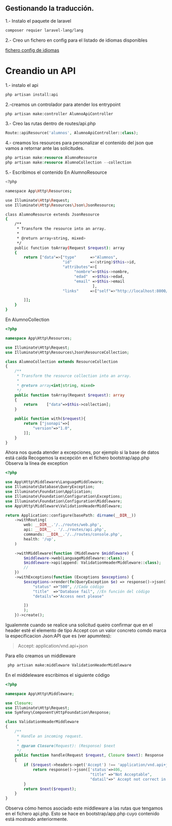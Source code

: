 ## Gestionando la traducción.

1.- Instalo el paquete de laravel
```bash
composer requier laravel-lang/lang
```
2.- Creo un fichero en config para el listado de idiomas disponibles

[fichero config de idiomas](config/languages.php)

# Creandio un  API

1.- instalo el api
``` bash
php artisan install:api
```

2.-creamos un controlador para atender los entrypoint

```bash
php artisan make:controller AlumnoApiController
```

3.- Creo las rutas
dentro de routes/api.php
```php
Route::apiResource('alumnos', AlumnoApiController::class);
```

4.- creamos los resources para personalizar el contenido del json que vamos a retornar ante las solicitudes.
```php
php artisan make:resource AlumnoResource
php artisan make:resource AlumnoCollection --collection
```
5.- Escribimos el contenido 
En AlumnoResource
```bash
<?php

namespace App\Http\Resources;

use Illuminate\Http\Request;
use Illuminate\Http\Resources\Json\JsonResource;

class AlumnoResource extends JsonResource
{
    /**
     * Transform the resource into an array.
     *
     * @return array<string, mixed>
     */
    public function toArray(Request $request): array
    {
        return ["data"=>["type"      =>"Alumnos",
                         "id"        =>(string)$this->id,
                         "attributes"=>[
                              "nombre"=>$this->nombre,
                              "edad"  =>$this->edad,
                              "email" =>$this->email
                                      ],
                         "links"     =>["self"=>"http://localhost:8000/api/alumnos/$this->id"]

        ]];
    }
}
```
En AlumnoCollection
```php
<?php

namespace App\Http\Resources;

use Illuminate\Http\Request;
use Illuminate\Http\Resources\Json\ResourceCollection;

class AlumnoCollection extends ResourceCollection
{
    /**
     * Transform the resource collection into an array.
     *
     * @return array<int|string, mixed>
     */
    public function toArray(Request $request): array
    {
        return    ["data"=>$this->collection];
    }

    public function with($request){
        return ["jsonapi"=>[
            "version"=>"1.0",
        ]];
    }
}

```
Ahora nos queda atender a excepciones, por ejemplo si la base de datos está caída
Recogemos la excepción en el fichero bootstrap/app.php
Observa la línea de exception
```php
<?php

use App\Http\Middleware\LanguageMiddleware;
use Illuminate\Database\QueryException;
use Illuminate\Foundation\Application;
use Illuminate\Foundation\Configuration\Exceptions;
use Illuminate\Foundation\Configuration\Middleware;
use App\Http\Middleware\ValidationHeaderMiddleware;

return Application::configure(basePath: dirname(__DIR__))
    ->withRouting(
        web: __DIR__.'/../routes/web.php',
        api: __DIR__ . '/../routes/api.php',
        commands: __DIR__.'/../routes/console.php',
        health: '/up',
    )

    ->withMiddleware(function (Middleware $middleware) {
        $middleware->web(LanguageMiddleware::class);
        $middleware->api(append: ValidationHeaderMiddleware::class);
        //
    })
    ->withExceptions(function (Exceptions $exceptions) {
        $exceptions->render(fn(QueryException $e) => response()->json([
            "status" =>"500", //Cada código
            "title"  =>"Database fail", //En función del código
            "details"=>"Access next please"

        ])
        );
    })->create();

```
Igualemnte cuando se realice una solicitud queiro confirmar que en el header esté el elemento de tipo Accept con un valor concreto comdo marca la especificacion Json:API que es (ver apumntes):
> Accept: application/vnd.api+json

Para ello creamos un middleware
```bash
 php artisan make:middleware ValidationHeaderMiddleware 
```

En el middeleware escribimos el siguiente código

```php
<?php

namespace App\Http\Middleware;

use Closure;
use Illuminate\Http\Request;
use Symfony\Component\HttpFoundation\Response;

class ValidationHeaderMiddleware
{
    /**
     * Handle an incoming request.
     *
     * @param Closure(Request): (Response) $next
     */
    public function handle(Request $request, Closure $next): Response
    {
        if ($request->headers->get('Accept') !== 'application/vnd.api+json') {
            return response()->json(['status'=>406,
                                     "title" =>"Not Acceptable",
                                     "datail"=>" Accept not correct in header"], 406);
        }
        return $next($request);
    }
}
```
Observa cómo hemos asociado este middleware a las rutas que tengamos en el fichero api.php. Esto se hace en bootstrap/app.php cuyo contenido está mostrado anteriormente.
